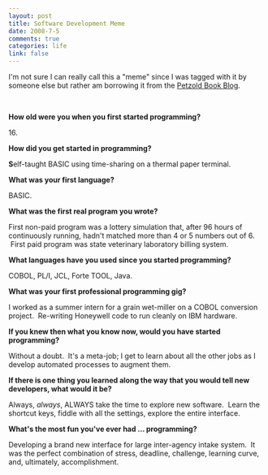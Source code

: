 ```yaml
--- 
layout: post
title: Software Development Meme
date: 2008-7-5
comments: true
categories: life
link: false
---
```

I'm not sure I can really call this a "meme" since I was tagged with it by someone else but rather am borrowing it from the <a title="Software Development Meme" href="http://www.charlespetzold.com/blog/2008/07/Software-Development-Meme.html">Petzold Book Blog</a>.

 

<strong style="font-weight: bold;">How old were you when you first started programming? </strong>

<strong style="font-weight: bold;"></strong>16.

<strong style="font-weight: bold; ">How did you get started in programming? </strong>

<strong style="font-weight: bold; ">S<span style="font-weight: normal; ">elf-taught BASIC using time-sharing on a thermal paper terminal.</span></strong>

<strong style="font-weight: bold; "><span style="font-weight: normal; "><strong style="font-weight: bold; ">What was your first language? </strong></span></strong>

<strong style="font-weight: bold; "><span style="font-weight: normal; "><strong style="font-weight: bold; "><span style="font-weight: normal; ">BASIC.</span></strong></span></strong>

<strong style="font-weight: bold; "><span style="font-weight: normal; "><strong style="font-weight: bold; "><span style="font-weight: normal; "><strong style="font-weight: bold; ">What was the first real program you wrote? </strong></span></strong></span></strong>

<strong style="font-weight: bold; "><span style="font-weight: normal; "><strong style="font-weight: bold; "><span style="font-weight: normal; "><strong style="font-weight: bold; "><span style="font-weight: normal; ">First non-paid program was a lottery simulation that, after 96 hours of continuously running, hadn't matched more than 4 or 5 numbers out of 6.  First paid program was state veterinary laboratory billing system.</span></strong></span></strong></span></strong>

<strong style="font-weight: bold; "><span style="font-weight: normal; "><strong style="font-weight: bold; "><span style="font-weight: normal; "><strong style="font-weight: bold; "><span style="font-weight: normal; "><strong style="font-weight: bold; ">What languages have you used since you started programming? </strong></span></strong></span></strong></span></strong>

<strong style="font-weight: bold; "><span style="font-weight: normal; "><strong style="font-weight: bold; "><span style="font-weight: normal; "><strong style="font-weight: bold; "><span style="font-weight: normal; "><strong style="font-weight: bold; "><span style="font-weight: normal; ">COBOL, PL/I, JCL, Forte TOOL, Java.</span></strong></span></strong></span></strong></span></strong>

<strong style="font-weight: bold; "><span style="font-weight: normal; "><strong style="font-weight: bold; "><span style="font-weight: normal; "><strong style="font-weight: bold; "><span style="font-weight: normal; "><strong style="font-weight: bold; "><span style="font-weight: normal; "><strong style="font-weight: bold; ">What was your first professional programming gig? </strong></span></strong></span></strong></span></strong></span></strong>

<strong style="font-weight: bold; "><span style="font-weight: normal; "><strong style="font-weight: bold; "><span style="font-weight: normal; "><strong style="font-weight: bold; "><span style="font-weight: normal; "><strong style="font-weight: bold; "><span style="font-weight: normal; "><strong style="font-weight: bold; "><span style="font-weight: normal; ">I worked as a summer intern for a grain wet-miller on a COBOL conversion project.  Re-writing Honeywell code to run cleanly on IBM hardware.</span></strong></span></strong></span></strong></span></strong></span></strong>

<strong style="font-weight: bold; "><span style="font-weight: normal; "><strong style="font-weight: bold; "><span style="font-weight: normal; "><strong style="font-weight: bold; "><span style="font-weight: normal; "><strong style="font-weight: bold; "><span style="font-weight: normal; "><strong style="font-weight: bold; "><span style="font-weight: normal; "><strong style="font-weight: bold; ">If you knew then what you know now, would you have started programming? </strong></span></strong></span></strong></span></strong></span></strong></span></strong>

<strong style="font-weight: bold; "><span style="font-weight: normal; "><strong style="font-weight: bold; "><span style="font-weight: normal; "><strong style="font-weight: bold; "><span style="font-weight: normal; "><strong style="font-weight: bold; "><span style="font-weight: normal; "><strong style="font-weight: bold; "><span style="font-weight: normal; "><strong style="font-weight: bold; "><span style="font-weight: normal; ">Without a doubt.  It's a meta-job; I get to learn about all the other jobs as I develop automated processes to augment them.</span></strong></span></strong></span></strong></span></strong></span></strong></span></strong>

<strong style="font-weight: bold; "><span style="font-weight: normal; "><strong style="font-weight: bold; "><span style="font-weight: normal; "><strong style="font-weight: bold; "><span style="font-weight: normal; "><strong style="font-weight: bold; "><span style="font-weight: normal; "><strong style="font-weight: bold; "><span style="font-weight: normal; "><strong style="font-weight: bold; "><span style="font-weight: normal; "><strong style="font-weight: bold; ">If there is one thing you learned along the way that you would tell new developers, what would it be? </strong></span></strong></span></strong></span></strong></span></strong></span></strong></span></strong>

<strong style="font-weight: bold; "><span style="font-weight: normal; "><strong style="font-weight: bold; "><span style="font-weight: normal; "><strong style="font-weight: bold; "><span style="font-weight: normal; "><strong style="font-weight: bold; "><span style="font-weight: normal; "><strong style="font-weight: bold; "><span style="font-weight: normal; "><strong style="font-weight: bold; "><span style="font-weight: normal; "><strong style="font-weight: bold; "><span style="font-weight: normal; ">Always, <em style="font-style: italic; ">always</em>, ALWAYS take the time to explore new software.  Learn the shortcut keys, fiddle with all the settings, explore the entire interface.</span></strong></span></strong></span></strong></span></strong></span></strong></span></strong></span></strong>

<strong style="font-weight: bold; "><span style="font-weight: normal; "><strong style="font-weight: bold; "><span style="font-weight: normal; "><strong style="font-weight: bold; "><span style="font-weight: normal; "><strong style="font-weight: bold; "><span style="font-weight: normal; "><strong style="font-weight: bold; "><span style="font-weight: normal; "><strong style="font-weight: bold; "><span style="font-weight: normal; "><strong style="font-weight: bold; "><span style="font-weight: normal; "><strong style="font-weight: bold; ">What's the most fun you've ever had ... programming? </strong></span></strong></span></strong></span></strong></span></strong></span></strong></span></strong></span></strong>

<strong style="font-weight: bold; "><span style="font-weight: normal; "><strong style="font-weight: bold; "><span style="font-weight: normal; "><strong style="font-weight: bold; "><span style="font-weight: normal; "><strong style="font-weight: bold; "><span style="font-weight: normal; "><strong style="font-weight: bold; "><span style="font-weight: normal; "><strong style="font-weight: bold; "><span style="font-weight: normal; "><strong style="font-weight: bold; "><span style="font-weight: normal; "><strong style="font-weight: bold; "><span style="font-weight: normal; ">Developing a brand new interface for large inter-agency intake system.  It was the perfect combination of stress, deadline, challenge, learning curve, and, ultimately, accomplishment.</span></strong></span></strong></span></strong></span></strong></span></strong></span></strong></span></strong></span></strong>

 
